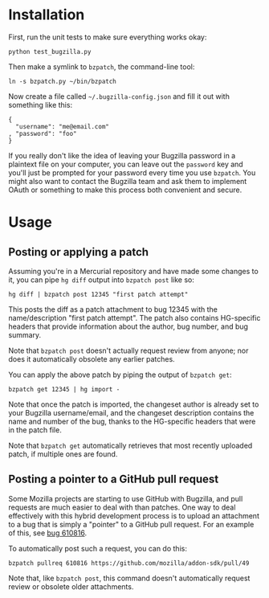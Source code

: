 # Installation

First, run the unit tests to make sure everything works okay:

    python test_bugzilla.py

Then make a symlink to `bzpatch`, the command-line tool:

    ln -s bzpatch.py ~/bin/bzpatch

Now create a file called `~/.bugzilla-config.json` and fill it out with something like this:

    {
      "username": "me@email.com"
    , "password": "foo"
    }

If you really don't like the idea of leaving your Bugzilla password in a plaintext file on your computer, you can leave out the `password` key and you'll just be prompted for your password every time you use `bzpatch`. You might also want to contact the Bugzilla team and ask them to implement OAuth or something to make this process both convenient and secure.

# Usage

## Posting or applying a patch

Assuming you're in a Mercurial repository and have made some changes to it, you can pipe `hg diff` output into `bzpatch post` like so:

    hg diff | bzpatch post 12345 "first patch attempt"

This posts the diff as a patch attachment to bug 12345 with the name/description "first patch attempt". The patch also contains HG-specific headers that provide information about the author, bug number, and bug summary.

Note that `bzpatch post` doesn't actually request review from anyone; nor does it automatically obsolete any earlier patches.

You can apply the above patch by piping the output of `bzpatch get`:

    bzpatch get 12345 | hg import -

Note that once the patch is imported, the changeset author is already set to your Bugzilla username/email, and the changeset description contains the name and number of the bug, thanks to the HG-specific headers that were in the patch file.

Note that `bzpatch get` automatically retrieves that most recently uploaded patch, if multiple ones are found.

## Posting a pointer to a GitHub pull request

Some Mozilla projects are starting to use GitHub with Bugzilla, and pull requests are much easier to deal with than patches. One way to deal effectively with this hybrid development process is to upload an attachment to a bug that is simply a "pointer" to a GitHub pull request. For an example of this, see [bug 610816].

To automatically post such a request, you can do this:

    bzpatch pullreq 610816 https://github.com/mozilla/addon-sdk/pull/49

Note that, like `bzpatch post`, this command doesn't automatically request review or obsolete older attachments.

  [bug 610816]: https://bugzilla.mozilla.org/show_bug.cgi?id=610816
